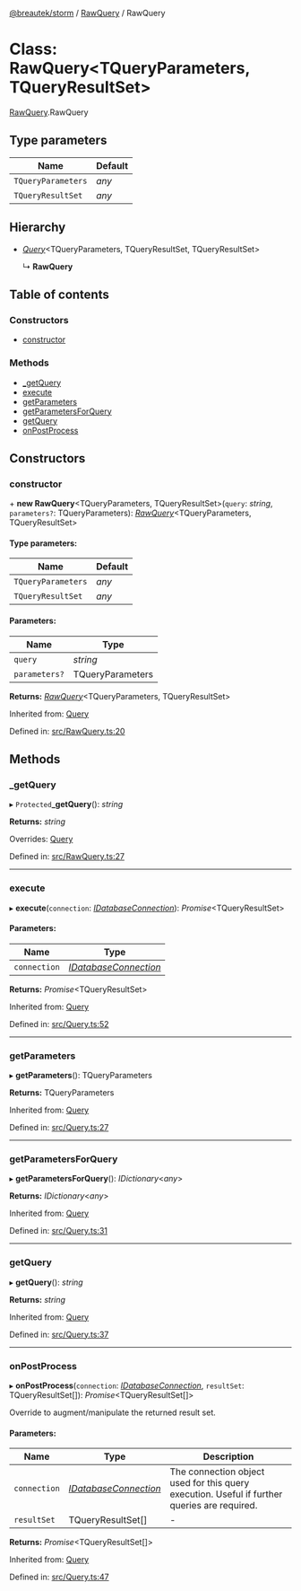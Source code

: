 [@breautek/storm](../README.md) / [RawQuery](../modules/rawquery.md) / RawQuery

# Class: RawQuery<TQueryParameters, TQueryResultSet\>

[RawQuery](../modules/rawquery.md).RawQuery

## Type parameters

Name | Default |
------ | ------ |
`TQueryParameters` | *any* |
`TQueryResultSet` | *any* |

## Hierarchy

* [*Query*](query.query-1.md)<TQueryParameters, TQueryResultSet, TQueryResultSet\>

  ↳ **RawQuery**

## Table of contents

### Constructors

- [constructor](rawquery.rawquery-1.md#constructor)

### Methods

- [\_getQuery](rawquery.rawquery-1.md#_getquery)
- [execute](rawquery.rawquery-1.md#execute)
- [getParameters](rawquery.rawquery-1.md#getparameters)
- [getParametersForQuery](rawquery.rawquery-1.md#getparametersforquery)
- [getQuery](rawquery.rawquery-1.md#getquery)
- [onPostProcess](rawquery.rawquery-1.md#onpostprocess)

## Constructors

### constructor

\+ **new RawQuery**<TQueryParameters, TQueryResultSet\>(`query`: *string*, `parameters?`: TQueryParameters): [*RawQuery*](rawquery.rawquery-1.md)<TQueryParameters, TQueryResultSet\>

#### Type parameters:

Name | Default |
------ | ------ |
`TQueryParameters` | *any* |
`TQueryResultSet` | *any* |

#### Parameters:

Name | Type |
------ | ------ |
`query` | *string* |
`parameters?` | TQueryParameters |

**Returns:** [*RawQuery*](rawquery.rawquery-1.md)<TQueryParameters, TQueryResultSet\>

Inherited from: [Query](query.query-1.md)

Defined in: [src/RawQuery.ts:20](https://github.com/breautek/storm/blob/d5629c8/src/RawQuery.ts#L20)

## Methods

### \_getQuery

▸ `Protected`**_getQuery**(): *string*

**Returns:** *string*

Overrides: [Query](query.query-1.md)

Defined in: [src/RawQuery.ts:27](https://github.com/breautek/storm/blob/d5629c8/src/RawQuery.ts#L27)

___

### execute

▸ **execute**(`connection`: [*IDatabaseConnection*](../interfaces/idatabaseconnection.idatabaseconnection-1.md)): *Promise*<TQueryResultSet\>

#### Parameters:

Name | Type |
------ | ------ |
`connection` | [*IDatabaseConnection*](../interfaces/idatabaseconnection.idatabaseconnection-1.md) |

**Returns:** *Promise*<TQueryResultSet\>

Inherited from: [Query](query.query-1.md)

Defined in: [src/Query.ts:52](https://github.com/breautek/storm/blob/d5629c8/src/Query.ts#L52)

___

### getParameters

▸ **getParameters**(): TQueryParameters

**Returns:** TQueryParameters

Inherited from: [Query](query.query-1.md)

Defined in: [src/Query.ts:27](https://github.com/breautek/storm/blob/d5629c8/src/Query.ts#L27)

___

### getParametersForQuery

▸ **getParametersForQuery**(): *IDictionary*<*any*\>

**Returns:** *IDictionary*<*any*\>

Inherited from: [Query](query.query-1.md)

Defined in: [src/Query.ts:31](https://github.com/breautek/storm/blob/d5629c8/src/Query.ts#L31)

___

### getQuery

▸ **getQuery**(): *string*

**Returns:** *string*

Inherited from: [Query](query.query-1.md)

Defined in: [src/Query.ts:37](https://github.com/breautek/storm/blob/d5629c8/src/Query.ts#L37)

___

### onPostProcess

▸ **onPostProcess**(`connection`: [*IDatabaseConnection*](../interfaces/idatabaseconnection.idatabaseconnection-1.md), `resultSet`: TQueryResultSet[]): *Promise*<TQueryResultSet[]\>

Override to augment/manipulate the returned result set.

#### Parameters:

Name | Type | Description |
------ | ------ | ------ |
`connection` | [*IDatabaseConnection*](../interfaces/idatabaseconnection.idatabaseconnection-1.md) | The connection object used for this query execution. Useful if further queries are required.   |
`resultSet` | TQueryResultSet[] | - |

**Returns:** *Promise*<TQueryResultSet[]\>

Inherited from: [Query](query.query-1.md)

Defined in: [src/Query.ts:47](https://github.com/breautek/storm/blob/d5629c8/src/Query.ts#L47)
